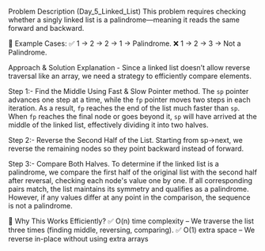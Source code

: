 Problem Description (Day_5_Linked_List)
This problem requires checking whether a singly linked list is a palindrome—meaning it reads the same forward and backward.

📌 Example Cases:
✅ 1 → 2 → 2 → 1 → Palindrome.
❌ 1 → 2 → 3 → Not a Palindrome.

Approach & Solution Explanation -
Since a linked list doesn’t allow reverse traversal like an array, we need a strategy to efficiently compare elements.

Step 1:- Find the Middle Using Fast & Slow Pointer method.
The `sp` pointer advances one step at a time, while the `fp` pointer moves two steps in each iteration. As a result, `fp` reaches the end of the list much faster than `sp`. When `fp` reaches the final node or goes beyond it, `sp` will have arrived at the middle of the linked list, effectively dividing it into two halves.

Step 2:- Reverse the Second Half of the List.
Starting from sp->next, we reverse the remaining nodes so they point backward instead of forward.

Step 3:- Compare Both Halves.
To determine if the linked list is a palindrome, we compare the first half of the original list with the second half after reversal, checking each node's value one by one. If all corresponding pairs match, the list maintains its symmetry and qualifies as a palindrome. However, if any values differ at any point in the comparison, the sequence is not a palindrome.

🚀 Why This Works Efficiently?
✅ O(n) time complexity – We traverse the list three times (finding middle, reversing, comparing).
✅ O(1) extra space – We reverse in-place without using extra arrays